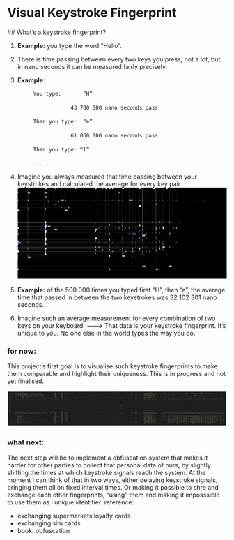# Visual Keystroke Fingerprint 

## What’s a keystroke fingerprint?

1. <b>Example:</b> you type the word “Hello”.

2. There is time passing between every two keys you press, not a lot, but in nano seconds it can be measured fairly precisely. 

3. <b>Example:</b>	
			
			You type:		“H”
						
						43 700 000 nano seconds pass
			
			Then you type:	“e”
			
						61 050 000 nano seconds pass

			Then you type: “l”

			. . . 

4. Imagine you always measured that time passing between your keystrokes and calculated the average for every key pair. 
![Visualised Fingerprints](https://github.com/leoneckert/visual-keystroke-fingerprint-web/blob/master/vkf_1.gif)


5. <b>Example:</b> of the 500 000 times you typed first “H”, then “e”, the average time that passed in between the two keystrokes was 32 102 301 nano seconds. 

6. Imagine such an average measurement for every combination of two keys on your keyboard. 
	———> 	That data is your keystroke fingerprint. 
			It’s unique to you.
			No one else in the world types the way you do.

### for now:
This project’s first goal is to visualise such keystroke fingerprints to make them comparable and highlight their uniqueness. This is in progress and not yet finalised. 

![Visualised Fingerprints](https://github.com/leoneckert/visual-keystroke-fingerprint-web/blob/master/raw_fingerprint.png)


### what next:
The next step will be to implement a obfuscation system that makes it harder for other parties to collect that personal data of ours, by slightly shifting the times at which keystroke signals reach the system. At the moment I can think of that in two ways, either delaying keystroke signals, bringing them all on fixed interval times. Or making it possible to shre and exchange each other fingerprints, “using” them and making it imposssible to use them as i unique identifier. 
reference: 
- exchanging supermarkets loyalty cards
- exchanging sim cards
- book: obfuscation
